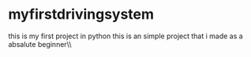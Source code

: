 # myfirstdrivingsystem
this is my first project in python 
this is an simple project that i made as a absalute beginner\\\
